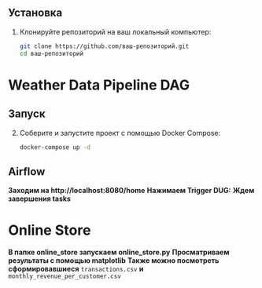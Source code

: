 ## Установка

1. Клонируйте репозиторий на ваш локальный компьютер:

   ```bash
   git clone https://github.com/ваш-репозиторий.git
   cd ваш-репозиторий

# Weather Data Pipeline DAG


## Запуск

2. Соберите и запустите проект с помощью Docker Compose:

   ```bash
   docker-compose up -d

## Airflow

**Заходим на http://localhost:8080/home**
**Нажимаем Trigger DUG:** 
**Ждем завершения tasks** 

# Online Store

**В папке online_store запускаем online_store.py**
**Просматриваем результаты с помощью matplotlib**
**Также можно посмотреть сформировавшиеся** `transactions.csv` **и** `monthly_revenue_per_customer.csv`